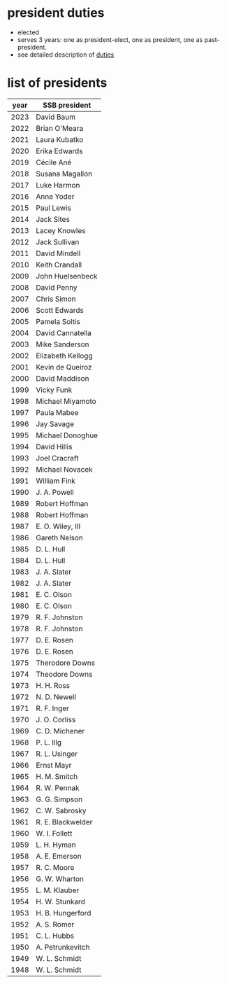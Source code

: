 # president duties

- elected
- serves 3 years:
one as president-elect,
one as president,
one as past-president.
- see detailed description of [duties](SSB_PresDuties.pdf)

# list of presidents

| year | SSB president |
|------|---------------|
| 2023 | David Baum |
| 2022 | Brian O'Meara |
| 2021 | Laura Kubatko |
| 2020 | Erika Edwards |
| 2019 | Cécile Ané    |
| 2018 | Susana Magallón |
| 2017 | Luke Harmon   |
| 2016 | Anne Yoder    |
| 2015 | Paul Lewis    |
| 2014 | Jack Sites    |
| 2013 | Lacey Knowles |
| 2012 | Jack Sullivan |
| 2011 | David Mindell |
| 2010 | Keith Crandall |
| 2009 | John Huelsenbeck |
| 2008 | David Penny   |
| 2007 | Chris Simon   |
| 2006 | Scott Edwards |
| 2005 | Pamela Soltis |
| 2004 | David Cannatella |
| 2003 | Mike Sanderson |
| 2002 | Elizabeth Kellogg |
| 2001 | Kevin de Queiroz |
| 2000 | David Maddison |
| 1999 | Vicky Funk     |
| 1998 | Michael Miyamoto |
| 1997 | Paula Mabee    |
| 1996 | Jay Savage     |
| 1995 | Michael Donoghue |
| 1994 | David Hillis   |
| 1993 | Joel Cracraft  |
| 1992 | Michael Novacek |
| 1991 | William Fink   |
| 1990 | J. A. Powell   |
| 1989 | Robert Hoffman |
| 1988 | Robert Hoffman |
| 1987 | E. O. Wiley, III |
| 1986 | Gareth Nelson |
| 1985 | D. L. Hull |
| 1984 | D. L. Hull |
| 1983 | J. A. Slater |
| 1982 | J. A. Slater |
| 1981 | E. C. Olson |
| 1980 | E. C. Olson |
| 1979 | R. F. Johnston |
| 1978 | R. F. Johnston |
| 1977 | D. E. Rosen |
| 1976 | D. E. Rosen |
| 1975 | Therodore Downs |
| 1974 | Theodore Downs |
| 1973 | H. H. Ross |
| 1972 | N. D. Newell |
| 1971 | R. F. Inger |
| 1970 | J. O. Corliss |
| 1969 | C. D. Michener |
| 1968 | P. L. Illg |
| 1967 | R. L. Usinger |
| 1966 | Ernst Mayr |
| 1965 | H. M. Smitch |
| 1964 | R. W. Pennak |
| 1963 | G. G. Simpson |
| 1962 | C. W. Sabrosky |
| 1961 | R. E. Blackwelder |
| 1960 | W. I. Follett |
| 1959 | L. H. Hyman |
| 1958 | A. E. Emerson |
| 1957 | R. C. Moore |
| 1956 | G. W. Wharton |
| 1955 | L. M. Klauber |
| 1954 | H. W. Stunkard |
| 1953 | H. B. Hungerford |
| 1952 | A. S. Romer |
| 1951 | C. L. Hubbs |
| 1950 | A. Petrunkevitch |
| 1949 | W. L. Schmidt |
| 1948 | W. L. Schmidt|
